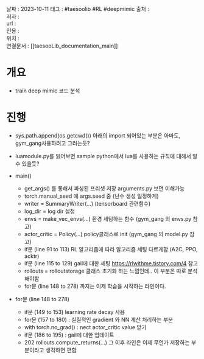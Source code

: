 
날짜 : 2023-10-11
태그 :  #taesoolib #RL #deepmimic
출처 :   
저자 :   
url :   
인용 :   
위치 :  
연결문서 : [[taesooLib_documentation_main]]


# 개요

- train deep mimic 코드 분석

# 진행

- sys.path.append(os.getcwd()) 아래의 import 되어있는 부분은 아마도, gym_gang사용하려고 그러는듯?

- luamodule.py를 읽어보면 sample python에서 lua를 사용하는 규칙에 대해서 알 수 있을듯?

- main()
	- get_args() 를 통해서 파싱된 프리셋 저장 arguments.py 보면 이해가능
	- torch.manual_seed 에 args.seed 줌 (난수 생성 일정하게)
	- writer = SummaryWriter(...) (tensorboard 관련함수)
	- log_dir = log dir 설정
	- envs = make_vec_envs(...) 환경 세팅하는 함수 (gym_gang 의 envs.py 참고)
	- actor_critic = Policy(...) policy클래스로 init (gym_gang 의 model.py 참고)
	- if문 (line 91 to 113) RL 알고리즘에 따라 알고리즘 세팅 다르게함 (A2C, PPO, acktr)
	- if문 (line 115 to 129) gail에 대한 세팅 https://rlwithme.tistory.com/4 참고
	- rollouts = rolloutstorage 클래스 초기화 하는 느낌인데.. 이 부분은 따로 분석해야함
	- for문 (line 148 to 278) 까지는 이제 학습을 시작하는 라인이다.

- for문 (line 148 to 278)
	- if문 (149 to 153) learning rate decay 사용
	- for문 (157 to 180) : 실질적인 gradient 와 NN 계산 처리하는 부분
	- with torch.no_grad() : nect actor_critic value 받기
	- if문 (186 to 195) : gail에 대한 업데이트
	- 202 rollouts.compute_returns(...)  그 이후 라인은 이제 무언가 저장하는 부분이라고 생각하면 편함


